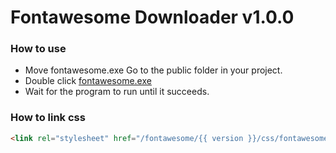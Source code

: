 # Fontawesome Downloader v1.0.0
### How to use
- Move fontawesome.exe Go to the public folder in your project.
- Double click [fontawesome.exe](fontawesome.exe)
- Wait for the program to run until it succeeds.
### How to link css
```html
<link rel="stylesheet" href="/fontawesome/{{ version }}/css/fontawesome.all.css" />
```
